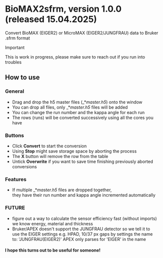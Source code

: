 # BioMAX2sfrm, version 1.0.0 (released 15.04.2025)
Convert BioMAX (EIGER2) or MicroMAX (EIGER2/JUNGFRAU) data to Bruker .sfrm format

>[!IMPORTANT]
> This is work in progress, please make sure to reach out if you run into troubles

## How to use
### General
 - Drag and drop the h5 master files (_*_master.h5_) onto the window
 - You can drop all files, only _*_master.h5_ files will be added
 - You can change the run number and the kappa angle for each run
 - The rows (runs) will be converted successively using all the cores you have

### Buttons
 - Click **Convert** to start the conversion
 - Using **Stop** might save storage space by aborting the process
 - The **X** button will remove the row from the table
 - Untick **Overwrite** if you want to save time finishing previously aborted conversions

### Features
 - If multiple _*_master.h5_ files are dropped together,<br> they have their run number and kappa angle incremented automatically


### FUTURE
 - figure out a way to calculate the sensor efficiency fast (without imports) we know energy, material and thickness
 - Bruker/APEX doesn't support the JUNGFRAU detector so we tell it to use the EIGER settings e.g. HPAD, 10/37 px gaps by settings the name to: 'JUNGFRAU(EIGER2)' APEX only parses for 'EIGER' in the name

#### I hope this turns out to be useful for someone!
